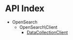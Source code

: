 API Index
=========

* OpenSearch
    * OpenSearch\Client
        * [DataCollectionClient](OpenSearch-Client-DataCollectionClient.md)

